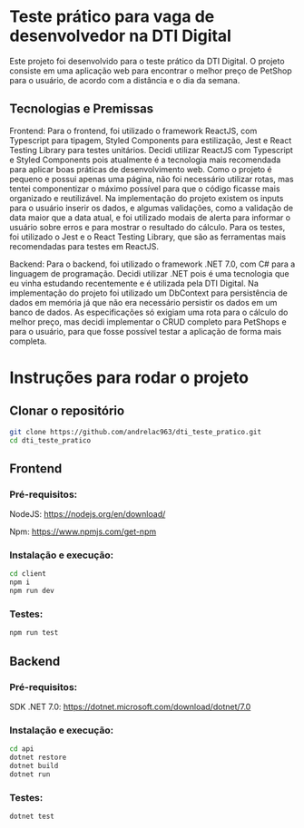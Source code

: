 # Teste prático para vaga de desenvolvedor na DTI Digital
Este projeto foi desenvolvido para o teste prático da DTI Digital. O projeto consiste em uma aplicação web para encontrar o melhor preço de PetShop para o usuário, de acordo com a distância e o dia da semana.

## Tecnologias e Premissas

Frontend:
Para o frontend, foi utilizado o framework ReactJS, com Typescript para tipagem, Styled Components para estilização, Jest e React Testing Library para testes unitários. Decidi utilizar ReactJS com Typescript e Styled Components pois atualmente é a tecnologia mais recomendada para aplicar boas práticas de desenvolvimento web. Como o projeto é pequeno e possui apenas uma página, não foi necessário utilizar rotas, mas tentei componentizar o máximo possível para que o código ficasse mais organizado e reutilizável. Na implementação do projeto existem os inputs para o usuário inserir os dados, e algumas validações, como a validação de data maior que a data atual, e foi utilizado modais de alerta para informar o usuário sobre erros e para mostrar o resultado do cálculo. Para os testes, foi utilizado o Jest e o React Testing Library, que são as ferramentas mais recomendadas para testes em ReactJS.


Backend:
Para o backend, foi utilizado o framework .NET 7.0, com C# para a linguagem de programação. Decidi utilizar .NET pois é uma tecnologia que eu vinha estudando recentemente e é utilizada pela DTI Digital. Na implementação do projeto foi utilizado um DbContext para persistência de dados em memória já que não era necessário persistir os dados em um banco de dados. As especificações só exigiam uma rota para o cálculo do melhor preço, mas decidi implementar o CRUD completo para PetShops e para o usuário, para que fosse possível testar a aplicação de forma mais completa.


# Instruções para rodar o projeto

## Clonar o repositório
```bash
git clone https://github.com/andrelac963/dti_teste_pratico.git
cd dti_teste_pratico
```

## Frontend

### Pré-requisitos:
NodeJS: https://nodejs.org/en/download/

Npm: https://www.npmjs.com/get-npm

### Instalação e execução:
```bash
cd client
npm i
npm run dev
```

### Testes:
```bash
npm run test
```

## Backend

### Pré-requisitos:
SDK .NET 7.0: https://dotnet.microsoft.com/download/dotnet/7.0

### Instalação e execução:
```bash
cd api
dotnet restore
dotnet build
dotnet run
```

### Testes:
```bash
dotnet test
```